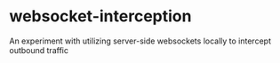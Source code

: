 # websocket-interception
An experiment with utilizing server-side websockets locally to intercept outbound traffic
